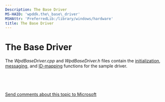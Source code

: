 ```yaml
---
Description: The Base Driver
MS-HAID: 'wpddk.the\_base\_driver'
MSHAttr: 'PreferredLib:/library/windows/hardware'
title: The Base Driver
---
```


# The Base Driver


The *WpdBaseDriver.cpp* and *WpdBaseDriver.h* files contain the [initialization](initializing-the-driver.md), [messaging](messaging-functionality.md), and [ID-mapping](mapping-object-identifiers.md) functions for the sample driver.

 

 

[Send comments about this topic to Microsoft](mailto:wsddocfb@microsoft.com?subject=Documentation%20feedback%20[wpd_dk\wpddk]:%20The%20Base%20Driver%20%20RELEASE:%20%281/5/2017%29&body=%0A%0APRIVACY%20STATEMENT%0A%0AWe%20use%20your%20feedback%20to%20improve%20the%20documentation.%20We%20don't%20use%20your%20email%20address%20for%20any%20other%20purpose,%20and%20we'll%20remove%20your%20email%20address%20from%20our%20system%20after%20the%20issue%20that%20you're%20reporting%20is%20fixed.%20While%20we're%20working%20to%20fix%20this%20issue,%20we%20might%20send%20you%20an%20email%20message%20to%20ask%20for%20more%20info.%20Later,%20we%20might%20also%20send%20you%20an%20email%20message%20to%20let%20you%20know%20that%20we've%20addressed%20your%20feedback.%0A%0AFor%20more%20info%20about%20Microsoft's%20privacy%20policy,%20see%20http://privacy.microsoft.com/default.aspx. "Send comments about this topic to Microsoft")



